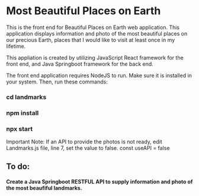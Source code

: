 # Most Beautiful Places on Earth

This is the front end for Beautiful Places on Earth web application. This application displays information and photo of the most beautiful places on our precious Earth, places that I would like to visit at least once in my lifetime.

This appliation is created by utilizing JavaScript React framework for the front end, and Java Springboot framework for the back end.

The front end application requires NodeJS to run. Make sure it is installed in your system. Then, run these commands:

### cd landmarks

### npm install

### npx start

Important Note:
If an API to provide the photos is not ready, edit Landmarks.js file, line 7, set the value to false.
const useAPI = false

## To do:

#### Create a Java Springboot RESTFUL API to supply information and photo of the most beaufiful landmarks.
